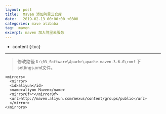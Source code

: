 ```yaml
---
layout: post
title:  Maven 添加阿里云仓库
date:   2019-02-13 00:00:00 +0800
categories: mave alibaba
tag:  maven
excerpt: maven 加入阿里云服务
---
```



* content
{:toc}


---------------------------------


> 修改路径 `D:\03_Software\Apache\apache-maven-3.6.0\conf` 下settings.xml文件。

```
<mirrors>
  <mirror>
  <id>aliyun</id>
  <name>aliyun Maven</name>
  <mirrorOf>*</mirrorOf>
  <url>http://maven.aliyun.com/nexus/content/groups/public</url>
  </mirror>
</mirrors>
```
